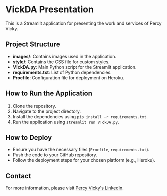 # VickDA Presentation

This is a Streamlit application for presenting the work and services of Percy Vicky.

## Project Structure

- **images/**: Contains images used in the application.
- **style/**: Contains the CSS file for custom styles.
- **V!ckDA.py**: Main Python script for the Streamlit application.
- **requirements.txt**: List of Python dependencies.
- **Procfile**: Configuration file for deployment on Heroku.

## How to Run the Application

1. Clone the repository.
2. Navigate to the project directory.
3. Install the dependencies using `pip install -r requirements.txt`.
4. Run the application using `streamlit run V!ckDA.py`.

## How to Deploy

- Ensure you have the necessary files (`Procfile`, `requirements.txt`).
- Push the code to your GitHub repository.
- Follow the deployment steps for your chosen platform (e.g., Heroku).

## Contact

For more information, please visit [Percy Vicky's LinkedIn](https://www.linkedin.com/in/vicky-percy-63a666209?utm_source=share&utm_campaign=share_via&utm_content=profile&utm_medium=ios_app).
